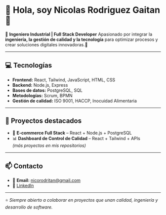 # 👋 Hola, soy Nicolas Rodriguez Gaitan  👋

🚀 **Ingeniero Industrial | Full Stack Developer**
Apasionado por integrar la **ingeniería, la gestión de calidad y la tecnología** para optimizar procesos y crear soluciones digitales innovadoras.🚀

---

## 💻 Tecnologías
- **Frontend:** React, Tailwind, JavaScript, HTML, CSS  
- **Backend:** Node.js, Express  
- **Bases de datos:** PostgreSQL, SQL  
- **Metodologías:** Scrum, BPMN  
- **Gestión de calidad:** ISO 9001, HACCP, Inocuidad Alimentaria  

---

## 📌 Proyectos destacados
- 🛒 **E-commerce Full Stack** – React + Node.js + PostgreSQL  
- 📊 **Dashboard de Control de Calidad** – React + Tailwind + APIs  
*(más proyectos en mis repositorios)*  

---

## 📫 Contacto
- 📧 **Email:** [nicorodritan@gmail.com](mailto:nicorodritan@gmail.com)  
- 💼 [LinkedIn](https://www.linkedin.com/in/nicolas-rodriguez-gaitan-7121bb278/)  

---

⭐️ *Siempre abierto a colaborar en proyectos que unan calidad, ingeniería y desarrollo de software.*  
